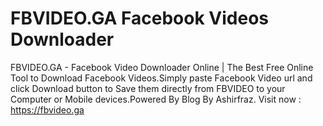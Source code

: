 #               FBVIDEO.GA Facebook Videos Downloader
FBVIDEO.GA - Facebook Video Downloader Online | The Best Free Online Tool to Download Facebook Videos.Simply paste Facebook Video url and click Download button to Save them directly from FBVIDEO to your Computer or Mobile devices.Powered By Blog By Ashirfraz.
                    Visit now : https://fbvideo.ga 
